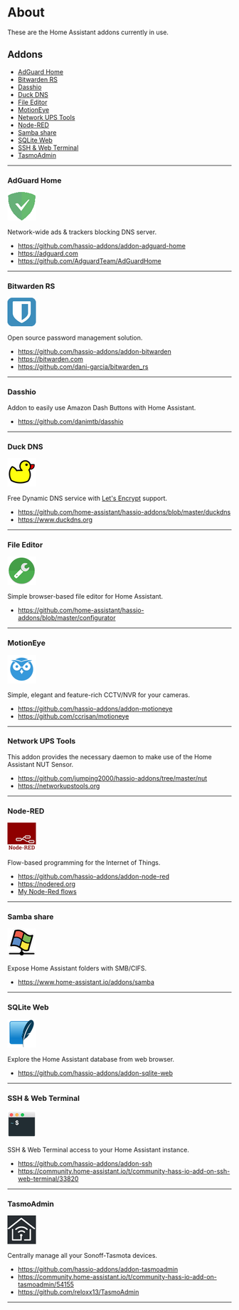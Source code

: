 # About

These are the Home Assistant addons currently in use.

## Addons

* [AdGuard Home](#adguard-home)
* [Bitwarden RS](#bitwarden-rs)
* [Dasshio](#dasshio)
* [Duck DNS](#duck-dns)
* [File Editor](#file-editor)
* [MotionEye](#motioneye)
* [Network UPS Tools](#network-ups-tools)
* [Node-RED](#node-red)
* [Samba share](#samba-share)
* [SQLite Web](#sqlite-web)
* [SSH & Web Terminal](#ssh-web-terminal)
* [TasmoAdmin](#tasmoadmin)

***

### AdGuard Home

![AdGuard Home](.images/addons/adguard.png "AdGuard Home")

Network-wide ads & trackers blocking DNS server.

* <https://github.com/hassio-addons/addon-adguard-home>
* <https://adguard.com>
* <https://github.com/AdguardTeam/AdGuardHome>

***

### Bitwarden RS

![Bitwarden RS](.images/addons/bitwarden.png "Bitwarden RS")

Open source password management solution.

* <https://github.com/hassio-addons/addon-bitwarden>
* <https://bitwarden.com>
* <https://github.com/dani-garcia/bitwarden_rs>

***

### Dasshio

Addon to easily use Amazon Dash Buttons with Home Assistant.

* <https://github.com/danimtb/dasshio>

***

### Duck DNS

![Duck DNS](.images/addons/duckdns.png "Duck DNS")

Free Dynamic DNS service with [Let's Encrypt](https://letsencrypt.org) support.

* <https://github.com/home-assistant/hassio-addons/blob/master/duckdns>
* <https://www.duckdns.org>

***

### File Editor

![File Editor](.images/addons/file-editor.png "File Editor")

Simple browser-based file editor for Home Assistant.

* <https://github.com/home-assistant/hassio-addons/blob/master/configurator>

***

### MotionEye

![MotionEye](.images/addons/motioneye.png "MotionEye")

Simple, elegant and feature-rich CCTV/NVR for your cameras.

* <https://github.com/hassio-addons/addon-motioneye>
* <https://github.com/ccrisan/motioneye>

***

### Network UPS Tools

This addon provides the necessary daemon to make use of the Home Assistant NUT Sensor.

* <https://github.com/jumping2000/hassio-addons/tree/master/nut>
* <https://networkupstools.org>

***

### Node-RED

![Node-RED](.images/addons/node-red.png "Node-RED")

Flow-based programming for the Internet of Things.

* <https://github.com/hassio-addons/addon-node-red>
* <https://nodered.org>
* [My Node-Red flows](node-red.md)

***

### Samba share

![Samba share](.images/addons/samba-share.png "Samba share")

Expose Home Assistant folders with SMB/CIFS.

* <https://www.home-assistant.io/addons/samba>

***

### SQLite Web

![SQLite Web](.images/addons/sqlite-web.png "SQLite Web")

Explore the Home Assistant database from web browser.

* <https://github.com/hassio-addons/addon-sqlite-web>

***

### SSH & Web Terminal

![SSH & Web Terminal](.images/addons/ssh-web-terminal.png "SSH & Web Terminal")

SSH & Web Terminal access to your Home Assistant instance.

* <https://github.com/hassio-addons/addon-ssh>
* <https://community.home-assistant.io/t/community-hass-io-add-on-ssh-web-terminal/33820>

***

### TasmoAdmin

![TasmoAdmin](.images/addons/tasmoadmin.png "TasmoAdmin")

Centrally manage all your Sonoff-Tasmota devices.

* <https://github.com/hassio-addons/addon-tasmoadmin>
* <https://community.home-assistant.io/t/community-hass-io-add-on-tasmoadmin/54155>
* <https://github.com/reloxx13/TasmoAdmin>

***
